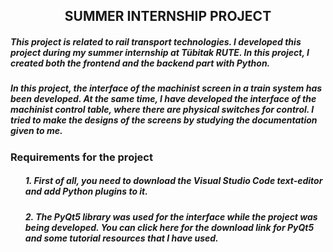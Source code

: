 <h2 align="center">SUMMER INTERNSHIP PROJECT</h2>
<h5>This project is related to rail transport technologies. I developed this project during my summer internship at Tübitak RUTE. In this project, I created both the frontend and the backend part with Python.</h5>

<h5>In this project, the interface of the machinist screen in a train system has been developed. At the same time, I have developed the interface of the machinist control table, where there are physical switches for control.  I tried to make the designs of the screens by studying the documentation given to me.</h5>

<h3>Requirements for the project</h3>

<h5>
  <ul>1. First of all, you need to download the Visual Studio Code text-editor and add Python plugins to it.</ul>
</h5>

<h5>
  <ul>2. The PyQt5 library was used for the interface while the project was being developed. You can click here for the download link for PyQt5 and some tutorial resources that I have used.</ul>
</h5>

<h5>
  <ul></ul>
</h5>

<h5>
  <ul></ul>
</h5>

<h5>
  <ul></ul>
</h5>
